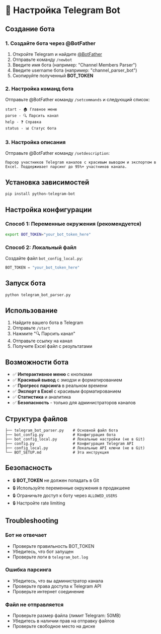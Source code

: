 # 🤖 Настройка Telegram Bot

## Создание бота

### 1. Создайте бота через @BotFather

1. Откройте Telegram и найдите [@BotFather](https://t.me/BotFather)
2. Отправьте команду `/newbot`
3. Введите имя бота (например: "Channel Members Parser")
4. Введите username бота (например: "channel_parser_bot")
5. Скопируйте полученный **BOT_TOKEN**

### 2. Настройка команд бота

Отправьте @BotFather команду `/setcommands` и следующий список:

```
start - 🏠 Главное меню
parse - 🔍 Парсить канал  
help - ❓ Справка
status - 📊 Статус бота
```

### 3. Настройка описания

Отправьте @BotFather команду `/setdescription`:

```
Парсер участников Telegram каналов с красивым выводом и экспортом в Excel. Поддерживает парсинг до 95%+ участников канала.
```

## Установка зависимостей

```bash
pip install python-telegram-bot
```

## Настройка конфигурации

### Способ 1: Переменные окружения (рекомендуется)

```bash
export BOT_TOKEN="your_bot_token_here"
```

### Способ 2: Локальный файл

Создайте файл `bot_config_local.py`:

```python
BOT_TOKEN = "your_bot_token_here"
```

## Запуск бота

```bash
python telegram_bot_parser.py
```

## Использование

1. Найдите вашего бота в Telegram
2. Отправьте `/start`
3. Нажмите "🔍 Парсить канал"
4. Отправьте ссылку на канал
5. Получите Excel файл с результатами

## Возможности бота

- ✅ **Интерактивное меню** с кнопками
- ✅ **Красивый вывод** с эмодзи и форматированием
- ✅ **Прогресс парсинга** в реальном времени
- ✅ **Экспорт в Excel** с красивым форматированием
- ✅ **Статистика** и аналитика
- ✅ **Безопасность** - только для администраторов каналов

## Структура файлов

```
├── telegram_bot_parser.py    # Основной файл бота
├── bot_config.py             # Конфигурация бота
├── bot_config_local.py       # Локальные настройки (не в Git)
├── config.py                 # Конфигурация Telegram API
├── config_local.py           # Локальные API ключи (не в Git)
└── BOT_SETUP.md              # Эта инструкция
```

## Безопасность

- 🔒 **BOT_TOKEN** не должен попадать в Git
- 🔒 Используйте переменные окружения в продакшене
- 🔒 Ограничьте доступ к боту через `ALLOWED_USERS`
- 🔒 Настройте rate limiting

## Troubleshooting

### Бот не отвечает
- Проверьте правильность BOT_TOKEN
- Убедитесь, что бот запущен
- Проверьте логи в `telegram_bot.log`

### Ошибка парсинга
- Убедитесь, что вы администратор канала
- Проверьте права доступа к Telegram API
- Проверьте интернет соединение

### Файл не отправляется
- Проверьте размер файла (лимит Telegram: 50MB)
- Убедитесь в наличии прав на отправку файлов
- Проверьте свободное место на диске
